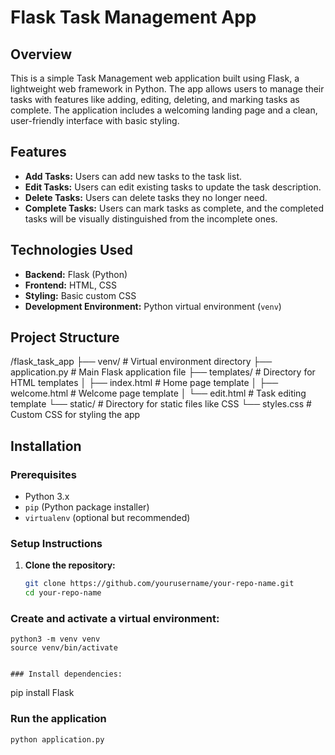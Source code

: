 # Flask Task Management App

## Overview

This is a simple Task Management web application built using Flask, a lightweight web framework in Python. The app allows users to manage their tasks with features like adding, editing, deleting, and marking tasks as complete. The application includes a welcoming landing page and a clean, user-friendly interface with basic styling.

## Features

- **Add Tasks:** Users can add new tasks to the task list.
- **Edit Tasks:** Users can edit existing tasks to update the task description.
- **Delete Tasks:** Users can delete tasks they no longer need.
- **Complete Tasks:** Users can mark tasks as complete, and the completed tasks will be visually distinguished from the incomplete ones.

## Technologies Used

- **Backend:** Flask (Python)
- **Frontend:** HTML, CSS
- **Styling:** Basic custom CSS
- **Development Environment:** Python virtual environment (`venv`)

## Project Structure

/flask_task_app ├── venv/ # Virtual environment directory ├── application.py # Main Flask application file ├── templates/ # Directory for HTML templates │ ├── index.html # Home page template │ ├── welcome.html # Welcome page template │ └── edit.html # Task editing template └── static/ # Directory for static files like CSS └── styles.css # Custom CSS for styling the app


## Installation

### Prerequisites

- Python 3.x
- `pip` (Python package installer)
- `virtualenv` (optional but recommended)

### Setup Instructions

1. **Clone the repository:**

   ```bash
   git clone https://github.com/yourusername/your-repo-name.git
   cd your-repo-name

### Create and activate a virtual environment:

```
python3 -m venv venv
source venv/bin/activate


### Install dependencies:

```
pip install Flask

### Run the application

```
python application.py

